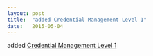 ```yaml
---
layout: post
title:  "added Credential Management Level 1"
date:   2015-05-04
---
```


added <a href="http://www.w3.org/TR/credential-management-1">Credential Management Level 1</a>

